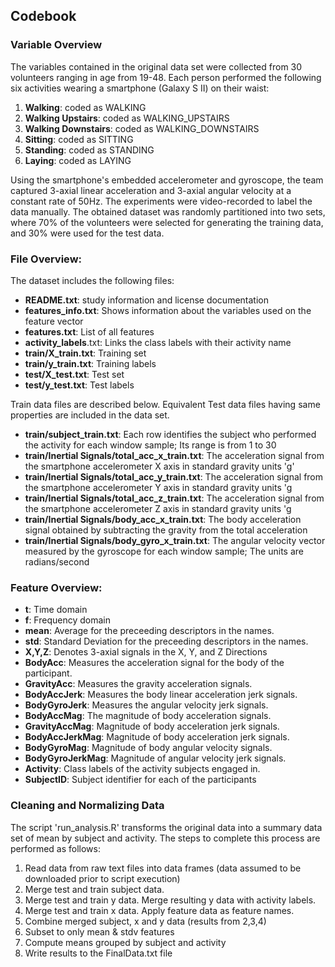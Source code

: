 ## Codebook
### Variable Overview
The variables contained in the original data set were collected from 30 volunteers ranging in age from 19-48. Each person performed the following six activities wearing a smartphone (Galaxy S II) on their waist:

1. **Walking**: coded as WALKING
2. **Walking Upstairs**: coded as WALKING_UPSTAIRS
3. **Walking Downstairs**: coded as WALKING_DOWNSTAIRS
4. **Sitting**: coded as SITTING
5. **Standing**: coded as STANDING
6. **Laying**: coded as LAYING

Using the smartphone's embedded accelerometer and gyroscope, the team captured 3-axial linear acceleration and 3-axial angular velocity at a constant rate of 50Hz. The experiments were video-recorded to label the data manually. The obtained dataset was randomly partitioned into two sets, where 70% of the volunteers were selected for generating the training data, and 30% were used for the test data.

### File Overview:
The dataset includes the following files:

* **README.txt**: study information and license documentation 
* **features_info.txt**: Shows information about the variables used on the feature vector 
* **features.txt**: List of all features 
* **activity_labels**.txt: Links the class labels with their activity name 
* **train/X_train.txt**: Training set 
* **train/y_train.txt**: Training labels 
* **test/X_test.txt**: Test set 
* **test/y_test.txt**: Test labels 

Train data files are described below. Equivalent Test data files having same properties are included in the data set.

* **train/subject_train.txt**: Each row identifies the subject who performed the activity for each window sample; Its range is from 1 to 30
* **train/Inertial Signals/total_acc_x_train.txt**: The acceleration signal from the smartphone accelerometer X axis in standard gravity units 'g'
* **train/Inertial Signals/total_acc_y_train.txt**: The acceleration signal from the smartphone accelerometer Y axis in standard gravity units 'g 
* **train/Inertial Signals/total_acc_z_train.txt**: The acceleration signal from the smartphone accelerometer Z axis in standard gravity units 'g
* **train/Inertial Signals/body_acc_x_train.txt**: The body acceleration signal obtained by subtracting the gravity from the total acceleration
* **train/Inertial Signals/body_gyro_x_train.txt**: The angular velocity vector measured by the gyroscope for each window sample; The units are radians/second

### Feature Overview:

* **t**: Time domain
* **f**: Frequency domain
* **mean**: Average for the preceeding descriptors in the names.
* **std**: Standard Deviation for the preceeding descriptors in the names.
* **X,Y,Z**: Denotes 3-axial signals in the X, Y, and Z Directions
* **BodyAcc**: Measures the acceleration signal for the body of the participant.
* **GravityAcc**: Measures the gravity acceleration signals.
* **BodyAccJerk**: Measures the body linear acceleration jerk signals.
* **BodyGyroJerk**: Measures the angular velocity jerk signals.
* **BodyAccMag**: The magnitude of body acceleration signals.
* **GravityAccMag**: Magnitude of body acceleration jerk signals.
* **BodyAccJerkMag**: Magnitude of body acceleration jerk signals.
* **BodyGyroMag**: Magnitude of body angular velocity signals.
* **BodyGyroJerkMag**: Magnitude of angular velocity jerk signals.
* **Activity**: Class labels of the activity subjects engaged in.
* **SubjectID**: Subject identifier for each of the participants

### Cleaning and Normalizing Data
The script 'run_analysis.R' transforms the original data into a summary data set of mean by subject and activity.  The steps to complete this process are performed as follows:

1. Read data from raw text files into data frames (data assumed to be downloaded prior to script execution)
2. Merge test and train subject data.
3. Merge test and train y data. Merge resulting y data with activity labels.
4. Merge test and train x data. Apply feature data as feature names.
5. Combine merged subject, x and y data (results from 2,3,4)
6. Subset to only mean & stdv features
7. Compute means grouped by subject and activity
8. Write results to the FinalData.txt file


